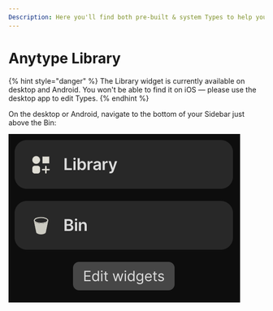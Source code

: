 ```yaml
---
Description: Here you'll find both pre-built & system Types to help you get started!
---
```


# Anytype Library

{% hint style="danger" %}
The Library widget is currently available on desktop and Android. You won't be able to find it on iOS — please use the desktop app to edit Types.
{% endhint %}

On the desktop or Android, navigate to the bottom of your Sidebar just above the Bin:

![](<../../.gitbook/assets/image (31).png>)
